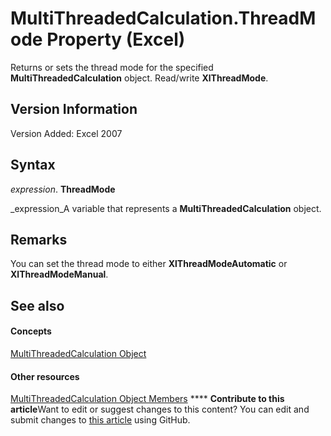 
# MultiThreadedCalculation.ThreadMode Property (Excel)

Returns or sets the thread mode for the specified  **MultiThreadedCalculation** object. Read/write **XlThreadMode**.


## Version Information

Version Added: Excel 2007 


## Syntax

 _expression_. **ThreadMode**

 _expression_A variable that represents a  **MultiThreadedCalculation** object.


## Remarks

You can set the thread mode to either  **XlThreadModeAutomatic** or **XlThreadModeManual**.


## See also


#### Concepts


 [MultiThreadedCalculation Object](3f7bee4c-0ddd-b47f-5bea-b8e7507fae5a.md)
#### Other resources


 [MultiThreadedCalculation Object Members](e2e29b89-a387-ef79-3a25-37bc4943e1e1.md)
****   **Contribute to this article**Want to edit or suggest changes to this content? You can edit and submit changes to  [this article](https://github.com/jhershey00/VBA_Excel_Test/OpenXMLCon/articles/af69bb6f-262a-a726-c6eb-9927de0dbb1a.md) using GitHub.

